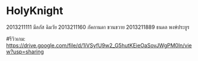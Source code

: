 # HolyKnight
2013211111 มีลภัส ฉิมวัย
2013211160 ภัคกานดา ขวนขวาย
2013211889 ธนดล พงษ์ประยูร

#รีวิวเกม:
https://drive.google.com/file/d/1iVSyfU9w2_G5hutKEieOaSovJWgPM0ln/view?usp=sharing

